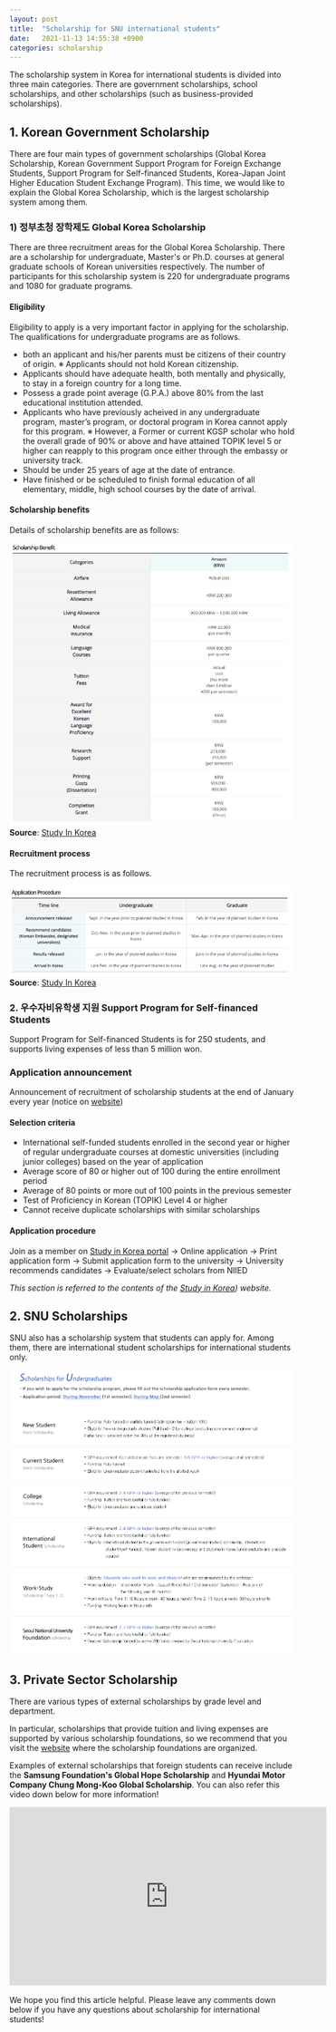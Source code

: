 ```yaml
---
layout: post
title:  "Scholarship for SNU international students"
date:   2021-11-13 14:55:38 +0900
categories: scholarship
---
```

The scholarship system in Korea for international students is divided into three main categories. There are government scholarships, school scholarships, and other scholarships (such as business-provided scholarships). 

## 1. Korean Government Scholarship

There are four main types of government scholarships (Global Korea Scholarship, Korean Government Support Program for Foreign Exchange Students, Support Program for Self-financed Students, Korea-Japan Joint Higher Education Student Exchange Program). This time, we would like to explain the  Global Korea Scholarship, which is the largest scholarship system among them. 

### 1) 정부초청 장학제도 Global Korea Scholarship

There are three recruitment areas for the Global Korea Scholarship. There are a scholarship for undergraduate, Master's or Ph.D. courses at general graduate schools of Korean universities respectively. The number of participants for this scholarship system is 220 for undergraduate programs and 1080 for graduate programs.

#### Eligibility

Eligibility to apply is a very important factor in applying for the scholarship. The qualifications for undergraduate programs are as follows. 

- both an applicant and his/her parents must be citizens of their country of origin.
    ※ Applicants should not hold Korean citizenship.
- Applicants should have adequate health, both mentally and physically, to stay in a foreign country for a long time.
- Possess a grade point average (G.P.A.) above 80% from the last educational institution attended.
- Applicants who have previously acheived in any undergraduate program, master’s program, or doctoral program in Korea cannot apply for this program. 
※ However, a Former or current KGSP scholar who hold the overall grade of 90% or above and have attained TOPIK level 5 or higher can reapply to this program once either through the embassy or university track.
- Should be under 25 years of age at the date of entrance. 
- Have finished or be scheduled to finish formal education of all elementary, middle, high school courses by the date of arrival.

#### Scholarship benefits

Details of scholarship benefits are as follows:

![KGSP benefits](/assets/images/scholarship-post/kgsp-benefit-eng.png "KGSP benefits")
**Source**: [Study In Korea](https://www.studyinkorea.go.kr/en/sub/gks/allnew_invite.do)

#### Recruitment process

The recruitment process is as follows. 

![KGSP recruitment process](/assets/images/scholarship-post/kgsp-procedure-eng.png "KGSP Recruitment Procedure")
**Source**: [Study In Korea](https://www.studyinkorea.go.kr/en/sub/gks/allnew_invite.do)

### 2. 우수자비유학생 지원 Support Program for Self-financed Students

Support Program for Self-financed Students is for 250 students, and supports living expenses of less than 5 million won.

### Application announcement
Announcement of recruitment of scholarship students at the end of January every year (notice on [website](www.studyinkorea.go.kr))

#### Selection criteria

- International self-funded students enrolled in the second year or higher of regular undergraduate courses at domestic universities (including junior colleges) based on the year of application
- Average score of 80 or higher out of 100 during the entire enrollment period
- Average of 80 points or more out of 100 points in the previous semester
- Test of Proficiency in Korean (TOPIK) Level 4 or higher
- Cannot receive duplicate scholarships with similar scholarships 

#### Application procedure
Join as a member on [Study in Korea portal](www.studyinkorea.go.kr) -> Online application -> Print application form -> Submit application form to the university -> University recommends candidates -> Evaluate/select scholars from NIIED

*This section is referred to the contents of the [Study in Korea](https://www.studyinkorea.go.kr/en/sub/gks/allnew_invite.do)) website.*

## 2. SNU Scholarships

SNU also has a scholarship system that students can apply for. Among them, there are international student scholarships for international students only. 

![SNU Scholarships](/assets/images/scholarship-post/snu-scholarship-eng.png "List of available scholarships in SNU")

## 3. Private Sector Scholarship

There are various types of external scholarships by grade level and department.

In particular, scholarships that provide tuition and living expenses are supported by various scholarship foundations, so we recommend that you visit the [website](http://scholarship.snu.ac.kr/en/sub_0101.html) where the scholarship foundations are organized.

Examples of external scholarships that foreign students can receive include the **Samsung Foundation's Global Hope Scholarship** and **Hyundai Motor Company Chung Mong-Koo Global Scholarship**. You can also refer this video down below for more information!

<iframe width="560" height="315" src="https://www.youtube.com/embed/Mjy99Q6x7u4" title="YouTube video player" frameborder="0" allow="accelerometer; autoplay; clipboard-write; encrypted-media; gyroscope; picture-in-picture" allowfullscreen></iframe>

<p><p>

We hope you find this article helpful. Please leave any comments down below if you have any questions about scholarship for international students!









